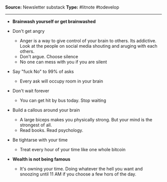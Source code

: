 ---
---
**Source:** Newsletter substack
**Type:** #litnote #todevelop 

----
- **Brainwash yourself or get brainwashed**
- Don't get angry
	- Anger is a way to give control of your brain to others. Its addictive. Look at the people on social media shouting and aruging with each others. 
	- Don't argue. Choose silence
	- No one can mess with you if you are silent
- Say "fuck No" to 99% of asks
	- Every ask will occupy room in your brain
- Don't wait forever
	- You can get hit by bus today. Stop waiting
- Build a callous around your brain
	- A large biceps makes you physically strong. But your mind is the strongest of all. 
	- Read books. Read psychology.
- Be tightarse with your time
	- Treat every hour of your time like one whole bitcoin

- **Wealth is not being famous**
	- It's owning your time. Doing whatever the hell you want and snoozing until 11 AM if you choose a few hors of the day. 


